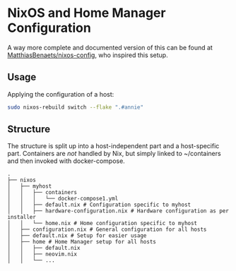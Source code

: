 # NixOS and Home Manager Configuration

A way more complete and documented version of this can be found at [MatthiasBenaets/nixos-config](https://github.com/MatthiasBenaets/nixos-config), who inspired this setup.

## Usage

Applying the configuration of a host:

```bash
sudo nixos-rebuild switch --flake ".#annie"
```

## Structure

The structure is split up into a host-independent part and a host-specific part. Containers are *not* handled by Nix,
but simply linked to ~/containers and then invoked with docker-compose.

```
.
├── nixos
│   ├── myhost
│   │   ├── containers
│   │   │   └── docker-compose1.yml
│   │   ├── default.nix # Configuration specific to myhost
│   │   ├── hardware-configuration.nix # Hardware configuration as per installer
│   │   └── home.nix # Home configuration specific to myhost
│   ├── configuration.nix # General configuration for all hosts
│   ├── default.nix # Setup for easier usage
│   ├── home # Home Manager setup for all hosts
│   │   ├── default.nix
│   │   ├── neovim.nix
│   │   └── ...
```
